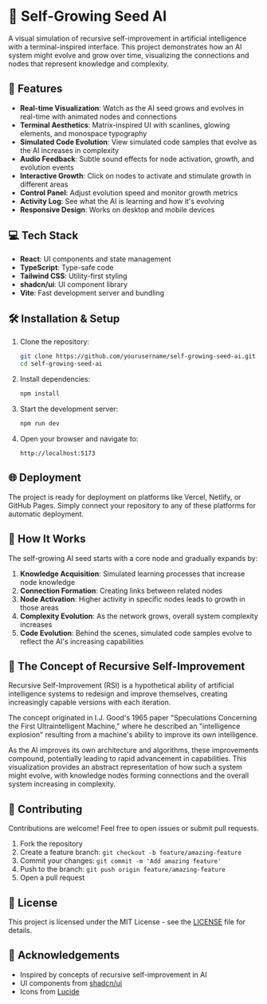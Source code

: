 
# 🌱 Self-Growing Seed AI

A visual simulation of recursive self-improvement in artificial intelligence with a terminal-inspired interface. This project demonstrates how an AI system might evolve and grow over time, visualizing the connections and nodes that represent knowledge and complexity.



## 🚀 Features

- **Real-time Visualization**: Watch as the AI seed grows and evolves in real-time with animated nodes and connections
- **Terminal Aesthetics**: Matrix-inspired UI with scanlines, glowing elements, and monospace typography
- **Simulated Code Evolution**: View simulated code samples that evolve as the AI increases in complexity
- **Audio Feedback**: Subtle sound effects for node activation, growth, and evolution events
- **Interactive Growth**: Click on nodes to activate and stimulate growth in different areas
- **Control Panel**: Adjust evolution speed and monitor growth metrics
- **Activity Log**: See what the AI is learning and how it's evolving
- **Responsive Design**: Works on desktop and mobile devices

## 💻 Tech Stack

- **React**: UI components and state management
- **TypeScript**: Type-safe code
- **Tailwind CSS**: Utility-first styling
- **shadcn/ui**: UI component library
- **Vite**: Fast development server and bundling

## 🛠️ Installation & Setup

1. Clone the repository:
   ```bash
   git clone https://github.com/yourusername/self-growing-seed-ai.git
   cd self-growing-seed-ai
   ```

2. Install dependencies:
   ```bash
   npm install
   ```

3. Start the development server:
   ```bash
   npm run dev
   ```

4. Open your browser and navigate to:
   ```
   http://localhost:5173
   ```

## 🌐 Deployment

The project is ready for deployment on platforms like Vercel, Netlify, or GitHub Pages. Simply connect your repository to any of these platforms for automatic deployment.

## 📖 How It Works

The self-growing AI seed starts with a core node and gradually expands by:

1. **Knowledge Acquisition**: Simulated learning processes that increase node knowledge
2. **Connection Formation**: Creating links between related nodes
3. **Node Activation**: Higher activity in specific nodes leads to growth in those areas
4. **Complexity Evolution**: As the network grows, overall system complexity increases
5. **Code Evolution**: Behind the scenes, simulated code samples evolve to reflect the AI's increasing capabilities

## 🧠 The Concept of Recursive Self-Improvement

Recursive Self-Improvement (RSI) is a hypothetical ability of artificial intelligence systems to redesign and improve themselves, creating increasingly capable versions with each iteration.

The concept originated in I.J. Good's 1965 paper "Speculations Concerning the First Ultraintelligent Machine," where he described an "intelligence explosion" resulting from a machine's ability to improve its own intelligence.

As the AI improves its own architecture and algorithms, these improvements compound, potentially leading to rapid advancement in capabilities. This visualization provides an abstract representation of how such a system might evolve, with knowledge nodes forming connections and the overall system increasing in complexity.

## 🤝 Contributing

Contributions are welcome! Feel free to open issues or submit pull requests.

1. Fork the repository
2. Create a feature branch: `git checkout -b feature/amazing-feature`
3. Commit your changes: `git commit -m 'Add amazing feature'`
4. Push to the branch: `git push origin feature/amazing-feature`
5. Open a pull request

## 📜 License

This project is licensed under the MIT License - see the [LICENSE](LICENSE) file for details.

## 🙏 Acknowledgements

- Inspired by concepts of recursive self-improvement in AI
- UI components from [shadcn/ui](https://ui.shadcn.com/)
- Icons from [Lucide](https://lucide.dev/)



